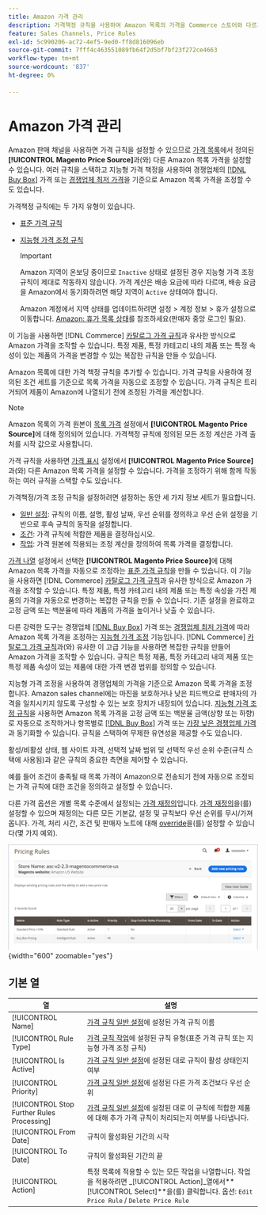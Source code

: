 ```yaml
---
title: Amazon 가격 관리
description: 가격책정 규칙을 사용하여 Amazon 목록의 가격을 Commerce 스토어와 다르게 설정할 수 있습니다.
feature: Sales Channels, Price Rules
exl-id: 5c990206-ac72-4ef5-9ed0-ff8d816096eb
source-git-commit: 7fff4c463551089fb64f2d5bf7bf23f272ce4663
workflow-type: tm+mt
source-wordcount: '837'
ht-degree: 0%

---
```


# Amazon 가격 관리

Amazon 판매 채널을 사용하면 가격 규칙을 설정할 수 있으므로 [가격 목록](./listing-price.md)에서 정의된 **[!UICONTROL Magento Price Source]**&#x200B;과(와) 다른 Amazon 목록 가격을 설정할 수 있습니다. 여러 규칙을 스택하고 지능형 가격 책정을 사용하여 경쟁업체의 [[!DNL Buy Box]](./buy-box-competitor-pricing.md) 가격 또는 [경쟁업체 최저 가격](./lowest-competitor-pricing.md)을 기준으로 Amazon 목록 가격을 조정할 수도 있습니다.

가격책정 규칙에는 두 가지 유형이 있습니다.

- [표준 가격 규칙](./standard-price-rules.md)
- [지능형 가격 조정 규칙](./intelligent-repricing-rules.md)

  >[!IMPORTANT]
  >
  >Amazon 지역이 온보딩 중이므로 `Inactive` 상태로 설정된 경우 지능형 가격 조정 규칙이 제대로 작동하지 않습니다. 가격 계산은 배송 요금에 따라 다르며, 배송 요금을 Amazon에서 동기화하려면 해당 지역이 `Active` 상태여야 합니다.
  >
  >Amazon 계정에서 지역 상태를 업데이트하려면 설정 > 계정 정보 > 휴가 설정으로 이동합니다. [Amazon: 휴가 목록 상태](https://sellercentral.amazon.com/gp/help/help.html?itemID=200135620)를 참조하세요(판매자 중앙 로그인 필요).

이 기능을 사용하면 [!DNL Commerce] [카탈로그 가격 규칙](https://experienceleague.adobe.com/docs/commerce-admin/catalog/products/pricing/pricing-advanced.html)과 유사한 방식으로 Amazon 가격을 조작할 수 있습니다. 특정 제품, 특정 카테고리 내의 제품 또는 특정 속성이 있는 제품의 가격을 변경할 수 있는 복잡한 규칙을 만들 수 있습니다.

Amazon 목록에 대한 가격 책정 규칙을 추가할 수 있습니다. 가격 규칙을 사용하여 정의된 조건 세트를 기준으로 목록 가격을 자동으로 조정할 수 있습니다. 가격 규칙은 트리거되어 제품이 Amazon에 나열되기 전에 조정된 가격을 계산합니다.

>[!NOTE]
>
>Amazon 목록의 가격 원본이 [목록 가격](./listing-price.md) 설정에서 **[!UICONTROL Magento Price Source]**&#x200B;에 대해 정의되어 있습니다. 가격책정 규칙에 정의된 모든 조정 계산은 가격 출처를 시작 값으로 사용합니다.

가격 규칙을 사용하면 [가격 표시](./listing-price.md) 설정에서 **[!UICONTROL Magento Price Source]**&#x200B;과(와) 다른 Amazon 목록 가격을 설정할 수 있습니다. 가격을 조정하기 위해 함께 작동하는 여러 규칙을 스택할 수도 있습니다.

가격책정/가격 조정 규칙을 설정하려면 설정하는 동안 세 가지 정보 세트가 필요합니다.

- [일반 설정](./pricing-rule-general-settings.md): 규칙의 이름, 설명, 활성 날짜, 우선 순위를 정의하고 우선 순위 설정을 기반으로 후속 규칙의 동작을 설정합니다.
- [조건](./pricing-rule-conditions.md): 가격 규칙에 적합한 제품을 결정하십시오.
- [작업](./pricing-rule-actions.md): 가격 원본에 적용되는 조정 계산을 정의하여 목록 가격을 결정합니다.

[가격 나열](./listing-price.md) 설정에서 선택한 **[!UICONTROL Magento Price Source]**&#x200B;에 대해 Amazon 목록 가격을 자동으로 조정하는 [표준 가격 규칙](./standard-price-rules.md)을 만들 수 있습니다. 이 기능을 사용하면 [!DNL Commerce] [카탈로그 가격 규칙](https://experienceleague.adobe.com/docs/commerce-admin/marketing/promotions/catalog-rules/price-rules-catalog.html)과 유사한 방식으로 Amazon 가격을 조작할 수 있습니다. 특정 제품, 특정 카테고리 내의 제품 또는 특정 속성을 가진 제품의 가격을 자동으로 변경하는 복잡한 규칙을 만들 수 있습니다. 기존 설정을 완료하고 고정 금액 또는 백분율에 따라 제품의 가격을 높이거나 낮출 수 있습니다.

다른 강력한 도구는 경쟁업체 [[!DNL Buy Box]](./buy-box-competitor-pricing.md) 가격 또는 [경쟁업체 최저 가격](./lowest-competitor-pricing.md)에 따라 Amazon 목록 가격을 조정하는 [지능형 가격 조정](./intelligent-repricing-rules.md) 기능입니다. [!DNL Commerce] [카탈로그 가격 규칙](https://experienceleague.adobe.com/docs/commerce-admin/marketing/promotions/catalog-rules/price-rules-catalog.html)과(와) 유사한 이 고급 기능을 사용하면 복잡한 규칙을 만들어 Amazon 가격을 조작할 수 있습니다. 규칙은 특정 제품, 특정 카테고리 내의 제품 또는 특정 제품 속성이 있는 제품에 대한 가격 변경 범위를 정의할 수 있습니다.

지능형 가격 조정을 사용하여 경쟁업체의 가격을 기준으로 Amazon 목록 가격을 조정합니다. Amazon sales channel에는 마진을 보호하거나 낮은 피드백으로 판매자의 가격을 일치시키지 않도록 구성할 수 있는 보호 장치가 내장되어 있습니다. [지능형 가격 조정 규칙](./intelligent-repricing-rules.md)을 사용하면 Amazon 목록 가격을 고정 금액 또는 백분율 금액(상향 또는 하향)로 자동으로 조작하거나 항목별로 [[!DNL Buy Box]](./buy-box-competitor-pricing.md) 가격 또는 [가장 낮은 경쟁업체 가격](./lowest-competitor-pricing.md)과 동기화할 수 있습니다. 규칙을 스택하여 무제한 유연성을 제공할 수도 있습니다.

활성/비활성 상태, 웹 사이트 자격, 선택적 날짜 범위 및 선택적 우선 순위 수준(규칙 스택에 사용됨)과 같은 규칙의 중요한 측면을 제어할 수 있습니다.

예를 들어 조건이 충족될 때 목록 가격이 Amazon으로 전송되기 전에 자동으로 조정되는 가격 규칙에 대한 조건을 정의하고 설정할 수 있습니다.

다른 가격 옵션은 개별 목록 수준에서 설정되는 [가격 재정의](./overrides.md)입니다. [가격 재정의](./overrides.md)을(를) 설정할 수 있으며 재정의는 다른 모든 기본값, 설정 및 규칙보다 우선 순위를 무시/가져옵니다. 가격, 처리 시간, 조건 및 판매자 노트에 대해 [override](./overrides.md)을(를) 설정할 수 있습니다(몇 가지 예외).

![가격 규칙](assets/amazon-pricing-rules.png){width="600" zoomable="yes"}

## 기본 열

| 열 | 설명 |
|--------------------------------------------|------------------------------------------------------------------------------------------------------------------------------------------------------------------------------------------------------|
| [!UICONTROL Name] | [가격 규칙 일반 설정](./pricing-rule-general-settings.md)에 설정된 가격 규칙 이름 |
| [!UICONTROL Rule Type] | [가격 규칙 작업](./pricing-rule-actions.md)에 설정된 규칙 유형(표준 가격 규칙 또는 지능형 가격 조정 규칙) |
| [!UICONTROL Is Active] | [가격 규칙 일반 설정](./pricing-rule-general-settings.md)에 설정된 대로 규칙이 활성 상태인지 여부 |
| [!UICONTROL Priority] | [가격 규칙 일반 설정](./pricing-rule-general-settings.md)에 설정된 다른 가격 조건보다 우선 순위 |
| [!UICONTROL Stop Further Rules Processing] | [가격 규칙 일반 설정](./pricing-rule-general-settings.md)에 설정된 대로 이 규칙에 적합한 제품에 대해 추가 가격 규칙이 처리되는지 여부를 나타냅니다. |
| [!UICONTROL From Date] | 규칙이 활성화된 기간의 시작 |
| [!UICONTROL To Date] | 규칙이 활성화된 기간의 끝 |
| [!UICONTROL Action] | 특정 목록에 적용할 수 있는 모든 작업을 나열합니다. 작업을 적용하려면 _[!UICONTROL Action]_열에서&#x200B;**[!UICONTROL Select]**을(를) 클릭합니다. 옵션: `Edit Price Rule` / `Delete Price Rule` |
